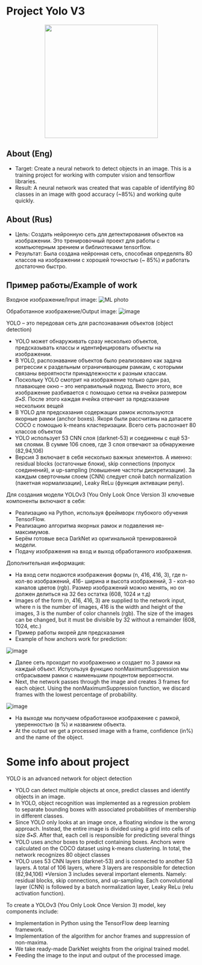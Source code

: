 
# Project Yolo V3
<p align="center">
   <img src="https://media.giphy.com/media/VYPDYUBR9bGEIYtz5s/giphy.gif?cid=ecf05e47pdggmnkmdmfzgcp00hq8cg5nmxrnb2w5m8e8c36t&ep=v1_gifs_search&rid=giphy.gif&ct=g" width="300">
</p>

## About (Eng)
* Target:
Create a neural network to detect objects in an image. This is a training project for working with computer vision and tensorflow libraries.
* Result:
A neural network was created that was capable of identifying 80 classes in an image with good accuracy (~85%) and working quite quickly.

## About (Rus)
* Цель:
Создать нейронную сеть для детектирования объектов на изображении. Это тренировочный проект для работы с компьютерным зрением и библиотеками tensorflow.
* Результат:
Была создана нейронная сеть, способная определять 80 классов на изображении с хорошей точностью (~ 85%) и работать достаточно быстро.

## Пример работы/Example of work
Входное изображение/Input image:
![ML photo](https://github.com/InfinityBlazze/YoloV3CV/assets/131138862/1d175c38-92e4-4561-8719-96d558a5bba9)

Обработанное изображение/Output image:
![image](https://github.com/InfinityBlazze/YoloV3CV/assets/131138862/68e92188-53e1-4587-beb8-37539a55ff56)


YOLO – это передовая сеть для распознавания объектов (object detection)
* YOLO может обнаруживать сразу несколько объектов, предсказывать классы и идентифицировать объекты на изображении.
* В YOLO, распознавание объектов было реализовано как задача регрессии к раздельным ограничивающим рамкам, с которыми связаны вероятности принадлежности к разным классам.
* Поскольку YOLO смотрит на изображение только один раз, плавающее окно – это неправильный подход. Вместо этого, все изображение разбивается с помощью сетки на ячейки размером 𝑆∗𝑆. После этого каждая ячейка отвечает за предсказание нескольких вещей
* В YOLO для предсказания содержащих рамок используются якорные рамки (anchor boxes). 
Якоря были рассчитаны на датасете COCO с помощью k-means кластеризации. Всего сеть распознает 80 классов объектов
* YOLO использует 53 CNN слоя (darknet-53) и соединены с ещё 53-мя слоями. В сумме 106 слоев, где 3 слоя отвечают за обнаружение (82,94,106)
* Версия 3 включает в себя несколько важных элементов. А именно: residual blocks (остаточные блоки), skip connections (пропуск соединений), и up-sampling (повышение частоты дискретизации). За каждым сверточным слоем (CNN) следует слой batch normalization (пакетная нормализации), Leaky ReLu (функция активации релу).

Для создания модели YOLOv3 (You Only Look Once Version 3) ключевые компоненты включают в себя:
* Реализацию на Python, используя фреймворк глубокого обучения TensorFlow.
* Реализацию алгоритма якорных рамок и подавления не-максимумов.
* Берём готовые веса DarkNet из оригинальной тренированной модели.
* Подачу изображения на вход и выход обработанного изображения.

Дополнительная информация:
* На вход сети подаются изображения формы (n, 416, 416, 3), где n-кол-во изображений,  416- ширина и высота изображений, 3 -  кол-во каналов цветов (rgb). Размер изображений можно менять, но он должен делиться на 32 без остатка (608, 1024 и т.д)
* Images of the form (n, 416, 416, 3) are supplied to the network input, where n is the number of images, 416 is the width and height of the images, 3 is the number of color channels (rgb). The size of the images can be changed, but it must be divisible by 32 without a remainder (608, 1024, etc.)
* Пример работы якорей для предсказания
* Example of how anchors work for prediction:

![image](https://github.com/InfinityBlazze/YoloV3CV/assets/131138862/21d56247-c8f2-4940-99ed-b4f7f6874f71)

* Далее сеть проходит по изображению и создает по 3 рамки на каждый объект. Испуользуя функцию nonMaximumSuppression мы отбрасываем рамки с наименьшим процентом вероятности.
* Next, the network passes through the image and creates 3 frames for each object. Using the nonMaximumSuppression function, we discard frames with the lowest percentage of probability.

![image](https://github.com/InfinityBlazze/YoloV3CV/assets/131138862/2069f460-e1c0-4ddc-9a39-d5f1a35f051a)
    
* На выходе мы получаем обработанное изображение с рамкой, уверенностью (в %) и названием объекта.
* At the output we get a processed image with a frame, confidence (in%) and the name of the object.

# Some info about project
  YOLO is an advanced network for object detection
* YOLO can detect multiple objects at once, predict classes and identify objects in an image.
* In YOLO, object recognition was implemented as a regression problem to separate bounding boxes with associated probabilities of membership in different classes.
* Since YOLO only looks at an image once, a floating window is the wrong approach. Instead, the entire image is divided using a grid into cells of size 𝑆∗𝑆. After that, each cell is responsible for predicting several things
* YOLO uses anchor boxes to predict containing boxes.
Anchors were calculated on the COCO dataset using k-means clustering. In total, the network recognizes 80 object classes
* YOLO uses 53 CNN layers (darknet-53) and is connected to another 53 layers. A total of 106 layers, where 3 layers are responsible for detection (82,94,106)
*Version 3 includes several important elements. Namely: residual blocks, skip connections, and up-sampling. Each convolutional layer (CNN) is followed by a batch normalization layer, Leaky ReLu (relu activation function).

To create a YOLOv3 (You Only Look Once Version 3) model, key components include:
* Implementation in Python using the TensorFlow deep learning framework.
* Implementation of the algorithm for anchor frames and suppression of non-maxima.
* We take ready-made DarkNet weights from the original trained model.
* Feeding the image to the input and output of the processed image.

